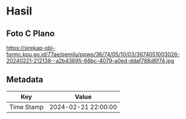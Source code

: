 # Hasil

## Foto C Plano

https://sirekap-obj-formc.kpu.go.id/77ae/pemilu/ppwp/36/74/05/10/03/3674051003026-20240221-212138--a2b43695-66bc-4079-a0ed-ddaf788d6f74.jpg


## Metadata

| Key        | Value               |
| ---------- | ------------------- |
| Time Stamp | 2024-02-21 22:00:00 |



